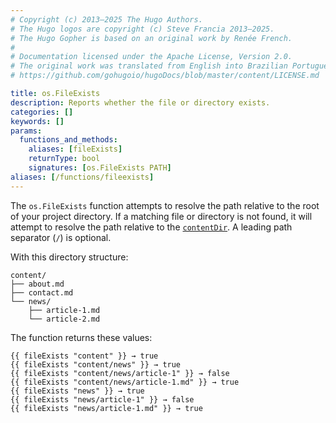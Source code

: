 ```yaml
---
# Copyright (c) 2013–2025 The Hugo Authors.
# The Hugo logos are copyright (c) Steve Francia 2013–2025.
# The Hugo Gopher is based on an original work by Renée French.
#
# Documentation licensed under the Apache License, Version 2.0.
# The original work was translated from English into Brazilian Portuguese.
# https://github.com/gohugoio/hugoDocs/blob/master/content/LICENSE.md

title: os.FileExists
description: Reports whether the file or directory exists.
categories: []
keywords: []
params:
  functions_and_methods:
    aliases: [fileExists]
    returnType: bool
    signatures: [os.FileExists PATH]
aliases: [/functions/fileexists]
---
```


The `os.FileExists` function attempts to resolve the path relative to the root of your project directory. If a matching file or directory is not found, it will attempt to resolve the path relative to the [`contentDir`](/configuration/all/#contentdir). A leading path separator (`/`) is optional.

With this directory structure:

```text
content/
├── about.md
├── contact.md
└── news/
    ├── article-1.md
    └── article-2.md
```

The function returns these values:

```go-html-template
{{ fileExists "content" }} → true
{{ fileExists "content/news" }} → true
{{ fileExists "content/news/article-1" }} → false
{{ fileExists "content/news/article-1.md" }} → true
{{ fileExists "news" }} → true
{{ fileExists "news/article-1" }} → false
{{ fileExists "news/article-1.md" }} → true
```
